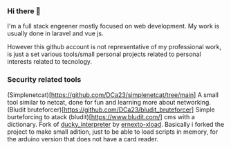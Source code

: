 ### Hi there 👋

I'm a full stack engeener mostly focused on web development. My work is usually done in laravel and vue js.

However this github account is not representative of my professional work, is just a set various tools/small personal projects related to personal interests related to tecnology.

### Security related tools
(Simplenetcat)[https://github.com/DCa23/simplenetcat/tree/main] A small tool similar to netcat, done for fun and learning more about networking.
(Bludit bruteforcer)[https://github.com/DCa23/bludit_bruteforcer] Simple burteforcing to atack (bludit)[https://www.bludit.com/] cms with a dictionary.
Fork of [ducky_interpreter](https://github.com/DCa23/ducky_interpreter) by [ernexto-xload](https://github.com/ernesto-xload).
Basically i forked the project to make small adition, just to be able to load scripts in memory, for the arduino version that does not have a card reader.



<!--


TODO: Describe the projects by sections
Utility tools
Old tools
-->
